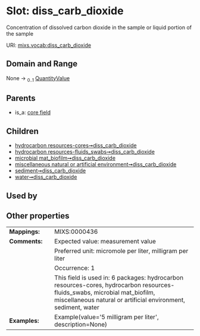 
# Slot: diss_carb_dioxide


Concentration of dissolved carbon dioxide in the sample or liquid portion of the sample

URI: [mixs.vocab:diss_carb_dioxide](https://w3id.org/mixs/vocab/diss_carb_dioxide)


## Domain and Range

None &#8594;  <sub>0..1</sub> [QuantityValue](QuantityValue.md)

## Parents

 *  is_a: [core field](core_field.md)

## Children

 *  [hydrocarbon resources-cores➞diss_carb_dioxide](hydrocarbon_resources_cores_diss_carb_dioxide.md)
 *  [hydrocarbon resources-fluids_swabs➞diss_carb_dioxide](hydrocarbon_resources_fluids_swabs_diss_carb_dioxide.md)
 *  [microbial mat_biofilm➞diss_carb_dioxide](microbial_mat_biofilm_diss_carb_dioxide.md)
 *  [miscellaneous natural or artificial environment➞diss_carb_dioxide](miscellaneous_natural_or_artificial_environment_diss_carb_dioxide.md)
 *  [sediment➞diss_carb_dioxide](sediment_diss_carb_dioxide.md)
 *  [water➞diss_carb_dioxide](water_diss_carb_dioxide.md)

## Used by


## Other properties

|  |  |  |
| --- | --- | --- |
| **Mappings:** | | MIXS:0000436 |
| **Comments:** | | Expected value: measurement value |
|  | | Preferred unit: micromole per liter, milligram per liter |
|  | | Occurrence: 1 |
|  | | This field is used in: 6 packages: hydrocarbon resources-cores, hydrocarbon resources-fluids_swabs, microbial mat_biofilm, miscellaneous natural or artificial environment, sediment, water |
| **Examples:** | | Example(value='5 milligram per liter', description=None) |

